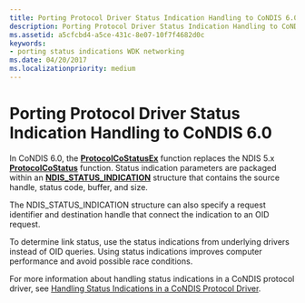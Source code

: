 ```yaml
---
title: Porting Protocol Driver Status Indication Handling to CoNDIS 6.0
description: Porting Protocol Driver Status Indication Handling to CoNDIS 6.0
ms.assetid: a5cfcbd4-a5ce-431c-8e07-10f7f4682d0c
keywords:
- porting status indications WDK networking
ms.date: 04/20/2017
ms.localizationpriority: medium
---
```


# Porting Protocol Driver Status Indication Handling to CoNDIS 6.0





In CoNDIS 6.0, the [**ProtocolCoStatusEx**](https://msdn.microsoft.com/library/windows/hardware/ff570258) function replaces the NDIS 5.x [**ProtocolCoStatus**](https://msdn.microsoft.com/library/windows/hardware/ff563235) function. Status indication parameters are packaged within an [**NDIS\_STATUS\_INDICATION**](https://msdn.microsoft.com/library/windows/hardware/ff567373) structure that contains the source handle, status code, buffer, and size.

The NDIS\_STATUS\_INDICATION structure can also specify a request identifier and destination handle that connect the indication to an OID request.

To determine link status, use the status indications from underlying drivers instead of OID queries. Using status indications improves computer performance and avoid possible race conditions.

For more information about handling status indications in a CoNDIS protocol driver, see [Handling Status Indications in a CoNDIS Protocol Driver](handling-status-indications-in-a-condis-protocol-driver.md).

 

 





